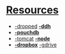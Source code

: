 # [Resources](:.js) 
* [-dropped](Resources:.js) **[-ddh](Resources:.js)**
* **[-pouchdb](Resources:.js)**
* [-tomcat](Resources:.js) **[-node](Resources:.js)**
* **[-dropbox](Resources:.js)** [-gdrive](Resources:.js)